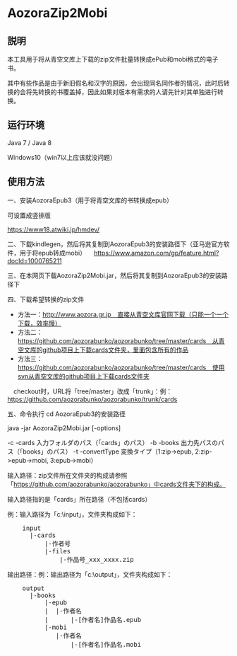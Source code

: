 AozoraZip2Mobi
============

説明
------------
本工具用于将从青空文库上下载的zip文件批量转换成ePub和mobi格式的电子书。 

其中有些作品是由于新旧假名和汉字的原因，会出现同名同作者的情况，此时后转换的会将先转换的书覆盖掉，因此如果对版本有需求的人请先针对其单独进行转换。

运行环境
------------
Java 7 / Java 8

Windows10（win7以上应该就没问题） 


使用方法
------------
一、安装AozoraEpub3（用于将青空文库的书转换成epub）

  可设置成竖排版

  https://www18.atwiki.jp/hmdev/

二、下载kindlegen，然后将其复制到AozoraEpub3的安装路径下（亚马逊官方软件，用于将epub转成mobi）
　https://www.amazon.com/gp/feature.html?docId=1000765211

三、在本网页下载AozoraZip2Mobi.jar，然后将其复制到AozoraEpub3的安装路径下

四、下载希望转换的zip文件
+ 方法一：http://www.aozora.gr.jp　直接从青空文库官网下载（只能一个一个下载，效率慢）
+ 方法二：https://github.com/aozorabunko/aozorabunko/tree/master/cards　从青空文库的github项目上下载cards文件夹，里面包含所有的作品
+ 方法三：https://github.com/aozorabunko/aozorabunko/tree/master/cards　使用svn从青空文库的github项目上下载cards文件夹

　checkout时，URL将「tree/master」改成「trunk」：例：https://github.com/aozorabunko/aozorabunko/trunk/cards

五、命令执行
cd AozoraEpub3的安装路径

java -jar AozoraZip2Mobi.jar [-options]

-c -cards 入力フォルダのパス（「cards」のパス）
-b -books 出力先パスのパス（「books」のパス）
-t -convertType 変換タイプ（1:zip->epub, 2:zip->epub->mobi, 3:epub->mobi）

输入路径：zip文件所在文件夹的构成请参照「https://github.com/aozorabunko/aozorabunko」中cards文件夹下的构成。

输入路径指的是「cards」所在路径（不包括cards）

例：输入路径为「c:\input」，文件夹构成如下：
    
<pre>
    input
      |-cards
          |-作者号
          |-files
              |-作品号_xxx_xxxx.zip
</pre>

输出路径：例：输出路径为「c:\output」，文件夹构成如下：
<pre>
    output
      |-books
          |-epub
          |  |-作者名
          |      |-[作者名]作品名.epub
          |-mobi
             |-作者名
                 |-[作者名]作品名.mobi
</pre>
